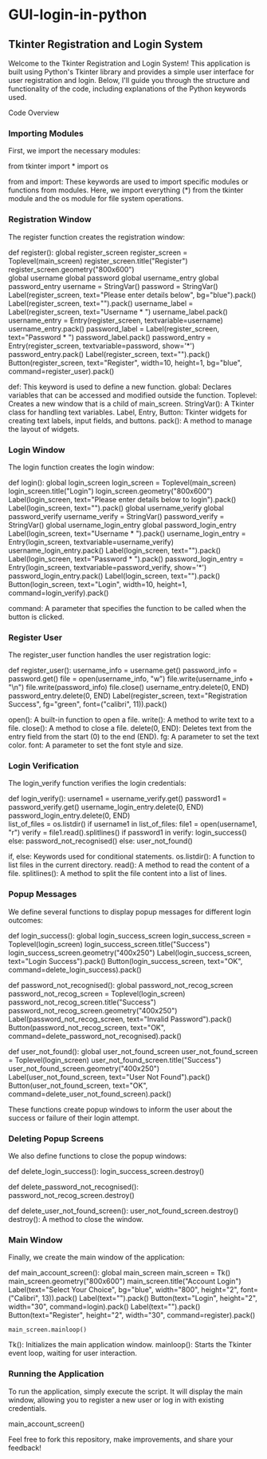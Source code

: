 # GUI-login-in-python

## Tkinter Registration and Login System
Welcome to the Tkinter Registration and Login System! This application is built using Python's Tkinter library and provides a simple user interface for user registration and login. Below, I'll guide you through the structure and functionality of the code, including explanations of the Python keywords used.

Code Overview
### Importing Modules
First, we import the necessary modules:

from tkinter import *
import os

from and import: These keywords are used to import specific modules or functions from modules. Here, we import everything (*) from the tkinter module and the os module for file system operations.


### Registration Window
The register function creates the registration window:

def register():
    global register_screen
    register_screen = Toplevel(main_screen)
    register_screen.title("Register")
    register_screen.geometry("800x600")   
    global username
    global password
    global username_entry
    global password_entry
    username = StringVar()
    password = StringVar()   
    Label(register_screen, text="Please enter details below", bg="blue").pack()
    Label(register_screen, text="").pack()
    username_label = Label(register_screen, text="Username * ")
    username_label.pack()
    username_entry = Entry(register_screen, textvariable=username)
    username_entry.pack()
    password_label = Label(register_screen, text="Password * ")
    password_label.pack()
    password_entry = Entry(register_screen, textvariable=password, show='*')
    password_entry.pack()
    Label(register_screen, text="").pack()
    Button(register_screen, text="Register", width=10, height=1, bg="blue", command=register_user).pack()

def: This keyword is used to define a new function.
global: Declares variables that can be accessed and modified outside the function.
Toplevel: Creates a new window that is a child of main_screen.
StringVar(): A Tkinter class for handling text variables.
Label, Entry, Button: Tkinter widgets for creating text labels, input fields, and buttons.
pack(): A method to manage the layout of widgets.


### Login Window
The login function creates the login window:

def login():
    global login_screen
    login_screen = Toplevel(main_screen)
    login_screen.title("Login")
    login_screen.geometry("800x600")
    Label(login_screen, text="Please enter details below to login").pack()
    Label(login_screen, text="").pack()
    global username_verify
    global password_verify
    username_verify = StringVar()
    password_verify = StringVar()
    global username_login_entry
    global password_login_entry
    Label(login_screen, text="Username * ").pack()
    username_login_entry = Entry(login_screen, textvariable=username_verify)
    username_login_entry.pack()
    Label(login_screen, text="").pack()
    Label(login_screen, text="Password * ").pack()
    password_login_entry = Entry(login_screen, textvariable=password_verify, show='*')
    password_login_entry.pack()
    Label(login_screen, text="").pack()
    Button(login_screen, text="Login", width=10, height=1, command=login_verify).pack()
    
command: A parameter that specifies the function to be called when the button is clicked.


### Register User
The register_user function handles the user registration logic:

def register_user():
    username_info = username.get()
    password_info = password.get()
    file = open(username_info, "w")
    file.write(username_info + "\n")
    file.write(password_info)
    file.close()
    username_entry.delete(0, END)
    password_entry.delete(0, END)
    Label(register_screen, text="Registration Success", fg="green", font=("calibri", 11)).pack()
    
open(): A built-in function to open a file.
write(): A method to write text to a file.
close(): A method to close a file.
delete(0, END): Deletes text from the entry field from the start (0) to the end (END).
fg: A parameter to set the text color.
font: A parameter to set the font style and size.


### Login Verification
The login_verify function verifies the login credentials:

def login_verify():
    username1 = username_verify.get()
    password1 = password_verify.get()
    username_login_entry.delete(0, END)
    password_login_entry.delete(0, END)  
    list_of_files = os.listdir()
    if username1 in list_of_files:
        file1 = open(username1, "r")
        verify = file1.read().splitlines()
        if password1 in verify:
            login_success()
        else:
            password_not_recognised()
    else:
        user_not_found()

if, else: Keywords used for conditional statements.
os.listdir(): A function to list files in the current directory.
read(): A method to read the content of a file.
splitlines(): A method to split the file content into a list of lines.


### Popup Messages
We define several functions to display popup messages for different login outcomes:

def login_success():
    global login_success_screen
    login_success_screen = Toplevel(login_screen)
    login_success_screen.title("Success")
    login_success_screen.geometry("400x250")
    Label(login_success_screen, text="Login Success").pack()
    Button(login_success_screen, text="OK", command=delete_login_success).pack()

def password_not_recognised():
    global password_not_recog_screen
    password_not_recog_screen = Toplevel(login_screen)
    password_not_recog_screen.title("Success")
    password_not_recog_screen.geometry("400x250")
    Label(password_not_recog_screen, text="Invalid Password").pack()
    Button(password_not_recog_screen, text="OK", command=delete_password_not_recognised).pack()

def user_not_found():
    global user_not_found_screen
    user_not_found_screen = Toplevel(login_screen)
    user_not_found_screen.title("Success")
    user_not_found_screen.geometry("400x250")
    Label(user_not_found_screen, text="User Not Found").pack()
    Button(user_not_found_screen, text="OK", command=delete_user_not_found_screen).pack()
    
These functions create popup windows to inform the user about the success or failure of their login attempt.


### Deleting Popup Screens
We also define functions to close the popup windows:

def delete_login_success():
    login_success_screen.destroy()

def delete_password_not_recognised():
    password_not_recog_screen.destroy()

def delete_user_not_found_screen():
    user_not_found_screen.destroy()
destroy(): A method to close the window.


### Main Window
Finally, we create the main window of the application:

def main_account_screen():
    global main_screen
    main_screen = Tk()
    main_screen.geometry("800x600")
    main_screen.title("Account Login")
    Label(text="Select Your Choice", bg="blue", width="800", height="2", font=("Calibri", 13)).pack()
    Label(text="").pack()
    Button(text="Login", height="2", width="30", command=login).pack()
    Label(text="").pack()
    Button(text="Register", height="2", width="30", command=register).pack()
    
    main_screen.mainloop()

Tk(): Initializes the main application window.
mainloop(): Starts the Tkinter event loop, waiting for user interaction.


### Running the Application
To run the application, simply execute the script. It will display the main window, allowing you to register a new user or log in with existing credentials.

main_account_screen()


Feel free to fork this repository, make improvements, and share your feedback!
